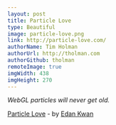 ```yaml
---
layout: post
title: Particle Love
type: Beautiful
image: particle-love.png
link: http://particle-love.com/
authorName: Tim Holman
authorUrl: http://tholman.com
authorGithub: tholman
remoteImage: true
imgWidth: 438
imgHeight: 270
---
```


_WebGL particles will never get old._

[Particle Love](http://particle-love.com/) - by [Edan Kwan](http://edankwan.com/)
